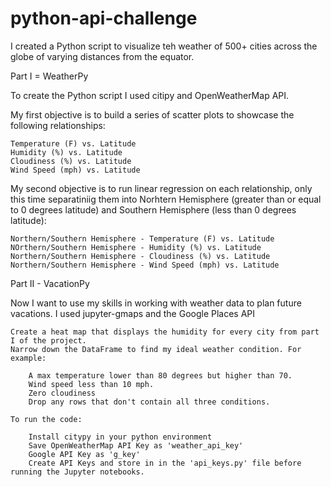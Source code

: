 # python-api-challenge

I created a Python script to visualize teh weather of 500+ cities across the globe of varying distances from the equator.

Part I = WeatherPy

To create the Python script I used citipy and OpenWeatherMap API.

My first objective is to build a series of scatter plots to showcase the following relationships:

    Temperature (F) vs. Latitude
    Humidity (%) vs. Latitude
    Cloudiness (%) vs. Latitude
    Wind Speed (mph) vs. Latitude
    
My second objective is to run linear regression on each relationship, only this time separatiniig them into Norhtern Hemisphere (greater than or equal to 0 degrees latitude) and Southern Hemisphere (less than 0 degrees latitude):

    Northern/Southern Hemisphere - Temperature (F) vs. Latitude
    NOrthern/Southern Hemisphere - Humidity (%) vs. Latitude
    Northern/Southern Hemisphere - Cloudiness (%) vs. Latitude
    Northern/Southern Hemisphere - Wind Speed (mph) vs. Latitude
    
Part II - VacationPy

Now I want to use my skills in working with weather data to plan future vacations. I used jupyter-gmaps and the Google Places API

    Create a heat map that displays the humidity for every city from part I of the project.
    Narrow down the DataFrame to find my ideal weather condition. For example:
        
        A max temperature lower than 80 degrees but higher than 70.
        Wind speed less than 10 mph.
        Zero cloudiness
        Drop any rows that don't contain all three conditions.
        
    To run the code:
        
        Install citypy in your python environment
        Save OpenWeatherMap API Key as 'weather_api_key'
        Google API Key as 'g_key'
        Create API Keys and store in in the 'api_keys.py' file before running the Jupyter notebooks.
    